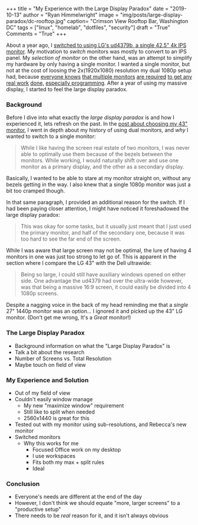 +++
title  = "My Experience with the Large Display Paradox"
date   = "2019-10-13"
author = "Ryan Himmelwright"
image  = "img/posts/large-display-paradox/dc-rooftop.jpg"
caption= "Crimson View Rooftop Bar, Washington DC"
tags   = ["linux", "homelab", "dotfiles", "security"]
draft  = "True"
Comments = "True"
+++

About a year ago, I [switched to using LG's ud4379b, a single 42.5" 4k IPS
monitor](/post/new-lgud4379b/). My motivation to *switch* monitors was mostly
to convert to an IPS panel. My *selection of monitor* on the other hand, was an
attempt to simplify my hardware by only having a single monitor. I wanted a
single monitor, but not at the cost of loosing the 2x(1920x1080) resolution my
dual 1080p setup had, because [everyone knows]() [that multiple monitors]()
[are required]() [to get any real work]() [done,]() [especially programming]().
After a year of using my massive display, I started to feel the large display
paradox.

<!--more-->

### Background

Before I dive into what exactly the *large display paradox* is and how I
experienced it, lets refresh on the past. In the [post about choosing my 43"
monitor](/post/new-lgud4379b/), I went in depth about my history of using dual
monitors, and *why* I wanted to switch to a single monitor:

>While I like having the screen real estate of two monitors, I was never able to optimally use them because of the bezels between the monitors. While working, I would naturally shift over and use one monitor as a primary display, and the other as a secondary display.

Basically, I wanted to be able to stare at my monitor straight on, without any
bezels getting in the way. I also knew that a single 1080p monitor was just a
bit too cramped though.

In that same paragraph, I provided an additional reason for the switch. If I
had been paying closer attention, I might have noticed it
foreshadowed the large display paradox:

>This was okay for some tasks, but it usually just meant that I just used the primary monitor, and half of the secondary one, because it was too hard to see the far end of the screen.

While I was aware that large screen may not be optimal, the lure of having 4
monitors in one was just too strong to let go of. This is apparent in the section where I compare the LG 43" with the Dell ultrawide:

>Being so large, I could still have auxiliary windows opened on either side. One advantage the ud4379 had over the ultra-wide however, was that being a massive 16:9 screen, it could easily be divided into 4 1080p screens.

Despite a nagging voice in the back of my head reminding me that a *single* 27"
1440p monitor was an option... I ignored it and picked up the 43" LG monitor. (Don't get me wrong, It's a *Great* monitor!)

### The Large Display Paradox
- Background information on what the "Large Display Paradox" is
- Talk a bit about the research
- Number of Screens vs. Total Resolution
- Maybe touch on field of view



### My Experience and Solution
- Out of my field of view
- Couldn't easily window manage
    - My new "maximize window" requirement
    - Still like to split when needed
    - 2560x1440 is great for this
- Tested out with my monitor using sub-resolutions, and Rebecca's new monitor
- Switched monitors
    - Why this works for me
        - Focused Office work on my desktop
        - I use workspaces
        - Fits both my max + split rules
        - Ideal

### Conclusion
- Everyone's needs are different at the end of the day
- However, I don't think we should equate "more, larger screens" to a
    "productive setup"
- There needs to be *real* reason for it, and it isn't always obvious
